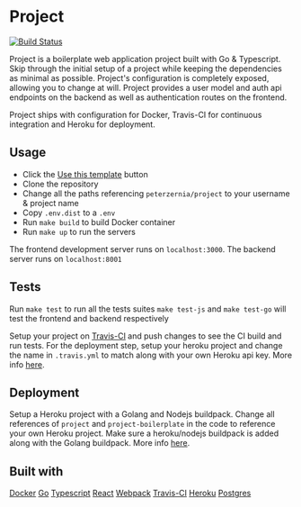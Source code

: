 # Project

[![Build Status](https://travis-ci.com/peterzernia/project.svg?branch=master)](https://travis-ci.com/peterzernia/project)

Project is a boilerplate web application project built with Go & Typescript. Skip through the initial setup of a project while keeping the dependencies as minimal as possible. Project's configuration is completely exposed, allowing you to change at will. Project provides a user model and auth api endpoints on the backend as well as authentication routes on the frontend.

Project ships with configuration for Docker, Travis-CI for continuous integration and Heroku for deployment.

## Usage

- Click the [Use this template](https://github.com/peterzernia/project/generate) button
- Clone the repository
- Change all the paths referencing `peterzernia/project` to your username & project name
- Copy `.env.dist` to a `.env`
- Run `make build` to build Docker container
- Run `make up` to run the servers

The frontend development server runs on `localhost:3000`.
The backend server runs on `localhost:8001`

## Tests

Run `make test` to run all the tests suites
`make test-js` and `make test-go` will test the frontend and backend respectively

Setup your project on [Travis-CI](https://travis-ci.org/) and push changes to see the CI build and run tests. For the deployment step, setup your heroku project and change the name in `.travis.yml` to match along with your own Heroku api key. More info [here](https://docs.travis-ci.com/user/deployment/heroku/).

## Deployment

Setup a Heroku project with a Golang and Nodejs buildpack. Change all references of `project` and `project-boilerplate` in the code to reference your own Heroku project. Make sure a heroku/nodejs buildpack is added along with the Golang buildpack. More info [here](https://devcenter.heroku.com/categories/deployment).

## Built with

[Docker](https://www.docker.com/)
[Go](https://golang.org/)
[Typescript](https://www.typescriptlang.org/)
[React](https://reactjs.org/)
[Webpack](https://webpack.js.org/)
[Travis-CI](https://travis-ci.org/)
[Heroku](https://www.heroku.com/)
[Postgres](https://www.postgresql.org/)
